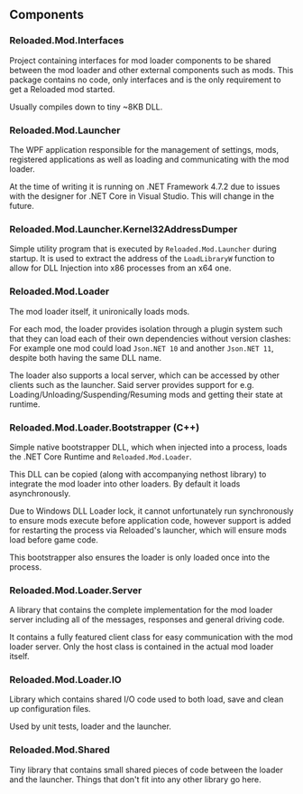 ## Components

### Reloaded.Mod.Interfaces 
Project containing interfaces for mod loader components to be shared between the mod loader and other external components such as mods. This package contains no code, only interfaces and is the only requirement to get a Reloaded mod started.

Usually compiles down to tiny ~8KB DLL.

### Reloaded.Mod.Launcher
The WPF application responsible for the management of settings, mods, registered applications as well as loading and communicating with the mod loader.

At the time of writing it is running on .NET Framework 4.7.2 due to issues with the designer for .NET Core in Visual Studio. This will change in the future.

### Reloaded.Mod.Launcher.Kernel32AddressDumper
Simple utility program that is executed by `Reloaded.Mod.Launcher` during startup. 
It is used to extract the address of the `LoadLibraryW` function to allow for DLL Injection into x86 processes from an x64 one.

### Reloaded.Mod.Loader
The mod loader itself, it unironically loads mods.

For each mod, the loader provides isolation through a plugin system such that they can load each of their own dependencies without version clashes: For example one mod could load `Json.NET 10` and another `Json.NET 11`, despite both having the same DLL name.

The loader also supports a local server, which can be accessed by other clients such as the launcher. Said server provides support for e.g. Loading/Unloading/Suspending/Resuming mods and getting their state at runtime.

### Reloaded.Mod.Loader.Bootstrapper (C++)
Simple native bootstrapper DLL, which when injected into a process, loads the .NET Core Runtime and `Reloaded.Mod.Loader`.

This DLL can be copied (along with accompanying nethost library) to integrate the mod loader into other loaders. By default it loads asynchronously.

Due to Windows DLL Loader lock, it cannot unfortunately run synchronously to ensure mods execute before application code, however support is added for restarting the process via Reloaded's launcher, which will ensure mods load before game code.

This bootstrapper also ensures the loader is only loaded once into the process.

### Reloaded.Mod.Loader.Server
A library that contains the complete implementation for the mod loader server including all of the messages, responses and general driving code. 

It contains a fully featured client class for easy communication with the mod loader server.
Only the host class is contained in the actual mod loader itself.

### Reloaded.Mod.Loader.IO
Library which contains shared I/O code used to both load, save and clean up configuration files.

Used by unit tests, loader and the launcher.

### Reloaded.Mod.Shared
Tiny library that contains small shared pieces of code between the loader and the launcher.
Things that don't fit into any other library go here.